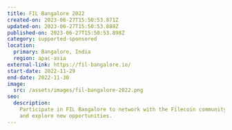 ```yaml
---
title: FIL Bangalore 2022
created-on: 2023-06-27T15:50:53.871Z
updated-on: 2023-06-27T15:50:53.888Z
published-on: 2023-06-27T15:50:53.898Z
category: supported-sponsored
location:
  primary: Bangalore, India
  region: apac-asia
external-link: https://fil-bangalore.io/
start-date: 2022-11-29
end-date: 2022-11-30
image:
  src: /assets/images/fil-bangalore-2022.png
seo:
  description:
    Participate in FIL Bangalore to network with the Filecoin community
    and explore new opportunities.
---
```

